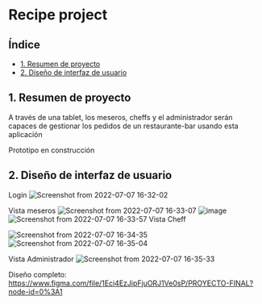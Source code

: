 # Recipe project

## Índice

* [1. Resumen de proyecto](#1-Resumen-de-proyecto)
* [2. Diseño de interfaz de usuario ](#4-Historias-de-usuario)


## 1. Resumen de proyecto

A través de una tablet, los meseros, cheffs y el administrador serán capaces de gestionar los pedidos de un restaurante-bar usando esta aplicación

Prototipo en construcción

## 2. Diseño de interfaz de usuario

Login
![Screenshot from 2022-07-07 16-32-02](https://user-images.githubusercontent.com/68497100/177874920-8c12cd10-c2c4-496b-96d8-589da70917c9.png)

Vista meseros
![Screenshot from 2022-07-07 16-33-07](https://user-images.githubusercontent.com/68497100/177875054-d742519d-4dda-414f-b5e5-52a0c48051eb.png)
![image](https://user-images.githubusercontent.com/68497100/177875113-825ec0ed-d55c-46cd-b21f-adaeb1617dd6.png)
![Screenshot from 2022-07-07 16-33-57](https://user-images.githubusercontent.com/68497100/177875166-1573a268-d6af-4249-a570-64dc72785b7f.png)
Vista Cheff

![Screenshot from 2022-07-07 16-34-35](https://user-images.githubusercontent.com/68497100/177875234-43de9b36-a130-4a3e-a7ef-2be7fd91ff46.png)
![Screenshot from 2022-07-07 16-35-04](https://user-images.githubusercontent.com/68497100/177875305-cd76771d-c249-4981-b183-d4493496b607.png)

Vista Administrador
![Screenshot from 2022-07-07 16-35-33](https://user-images.githubusercontent.com/68497100/177875396-27bbb7bf-54d8-4419-9dfc-62a4cf0e71f3.png)

Diseño completo: https://www.figma.com/file/1Eci4EzJipFjuORJ1Ve0sP/PROYECTO-FINAL?node-id=0%3A1
